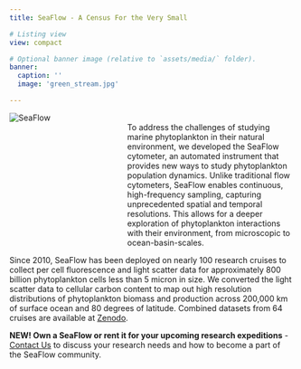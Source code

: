 ```yaml
---
title: SeaFlow - A Census For the Very Small

# Listing view
view: compact

# Optional banner image (relative to `assets/media/` folder).
banner:
  caption: ''
  image: 'green_stream.jpg'

---
```

<div style="display: flex;">
  <div style="width: 400%; margin-right: 30px"> 
    <img src="Avatar.png" alt="SeaFlow"> 
  </div>
  <div>
  <br>
    To address the challenges of studying marine phytoplankton in their natural environment, we developed the SeaFlow cytometer, an automated instrument that provides new ways to study phytoplankton population dynamics. Unlike traditional flow cytometers, SeaFlow enables continuous, high-frequency sampling, capturing unprecedented spatial and temporal resolutions. This allows for a deeper exploration of phytoplankton interactions with their environment, from microscopic to ocean-basin-scales.
  </div>
</div>

Since 2010, SeaFlow has been deployed on nearly 100 research cruises to collect per cell fluorescence and light scatter data for approximately 800 billion phytoplankton cells less than 5 micron in size. We converted the light scatter data to cellular carbon content to map out high resolution distributions of phytoplankton biomass and production across 200,000 km of surface ocean and 80 degrees of latitude. Combined datasets from 64 cruises are available at [Zenodo](https://doi.org/10.5281/zenodo.2678021).

**NEW! Own a SeaFlow or rent it for your upcoming research expeditions** - [Contact Us](mailto:ribalet@uw.edu) to discuss your research needs and how to become a part of the SeaFlow community.

<br>
